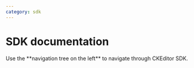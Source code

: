 ```yaml
---
category: sdk
---
```

# SDK documentation

<info-box>
	Use the **navigation tree on the left** to navigate through CKEditor SDK.
</info-box>
